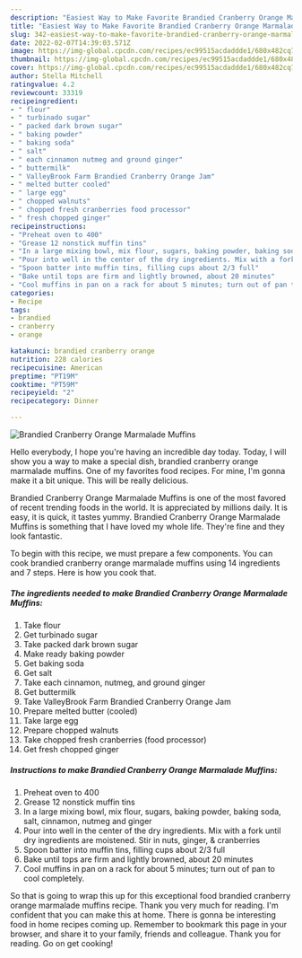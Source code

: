 ```yaml
---
description: "Easiest Way to Make Favorite Brandied Cranberry Orange Marmalade Muffins"
title: "Easiest Way to Make Favorite Brandied Cranberry Orange Marmalade Muffins"
slug: 342-easiest-way-to-make-favorite-brandied-cranberry-orange-marmalade-muffins
date: 2022-02-07T14:39:03.571Z
image: https://img-global.cpcdn.com/recipes/ec99515acdaddde1/680x482cq70/brandied-cranberry-orange-marmalade-muffins-recipe-main-photo.jpg
thumbnail: https://img-global.cpcdn.com/recipes/ec99515acdaddde1/680x482cq70/brandied-cranberry-orange-marmalade-muffins-recipe-main-photo.jpg
cover: https://img-global.cpcdn.com/recipes/ec99515acdaddde1/680x482cq70/brandied-cranberry-orange-marmalade-muffins-recipe-main-photo.jpg
author: Stella Mitchell
ratingvalue: 4.2
reviewcount: 33319
recipeingredient:
- " flour"
- " turbinado sugar"
- " packed dark brown sugar"
- " baking powder"
- " baking soda"
- " salt"
- " each cinnamon nutmeg and ground ginger"
- " buttermilk"
- " ValleyBrook Farm Brandied Cranberry Orange Jam"
- " melted butter cooled"
- " large egg"
- " chopped walnuts"
- " chopped fresh cranberries food processor"
- " fresh chopped ginger"
recipeinstructions:
- "Preheat oven to 400"
- "Grease 12 nonstick muffin tins"
- "In a large mixing bowl, mix flour, sugars, baking powder, baking soda, salt, cinnamon, nutmeg and ginger"
- "Pour into well in the center of the dry ingredients. Mix with a fork until dry ingredients are moistened. Stir in nuts, ginger, &amp; cranberries"
- "Spoon batter into muffin tins, filling cups about 2/3 full"
- "Bake until tops are firm and lightly browned, about 20 minutes"
- "Cool muffins in pan on a rack for about 5 minutes; turn out of pan to cool completely."
categories:
- Recipe
tags:
- brandied
- cranberry
- orange

katakunci: brandied cranberry orange 
nutrition: 228 calories
recipecuisine: American
preptime: "PT19M"
cooktime: "PT59M"
recipeyield: "2"
recipecategory: Dinner

---
```



![Brandied Cranberry Orange Marmalade Muffins](https://img-global.cpcdn.com/recipes/ec99515acdaddde1/680x482cq70/brandied-cranberry-orange-marmalade-muffins-recipe-main-photo.jpg)

Hello everybody, I hope you're having an incredible day today. Today, I will show you a way to make a special dish, brandied cranberry orange marmalade muffins. One of my favorites food recipes. For mine, I'm gonna make it a bit unique. This will be really delicious.

Brandied Cranberry Orange Marmalade Muffins is one of the most favored of recent trending foods in the world. It is appreciated by millions daily. It is easy, it is quick, it tastes yummy. Brandied Cranberry Orange Marmalade Muffins is something that I have loved my whole life. They're fine and they look fantastic.




To begin with this recipe, we must prepare a few components. You can cook brandied cranberry orange marmalade muffins using 14 ingredients and 7 steps. Here is how you cook that.

<!--inarticleads1-->

##### The ingredients needed to make Brandied Cranberry Orange Marmalade Muffins:

1. Take  flour
1. Get  turbinado sugar
1. Take  packed dark brown sugar
1. Make ready  baking powder
1. Get  baking soda
1. Get  salt
1. Take  each cinnamon, nutmeg, and ground ginger
1. Get  buttermilk
1. Take  ValleyBrook Farm Brandied Cranberry Orange Jam
1. Prepare  melted butter (cooled)
1. Take  large egg
1. Prepare  chopped walnuts
1. Take  chopped fresh cranberries (food processor)
1. Get  fresh chopped ginger




<!--inarticleads2-->

##### Instructions to make Brandied Cranberry Orange Marmalade Muffins:

1. Preheat oven to 400
1. Grease 12 nonstick muffin tins
1. In a large mixing bowl, mix flour, sugars, baking powder, baking soda, salt, cinnamon, nutmeg and ginger
1. Pour into well in the center of the dry ingredients. Mix with a fork until dry ingredients are moistened. Stir in nuts, ginger, &amp; cranberries
1. Spoon batter into muffin tins, filling cups about 2/3 full
1. Bake until tops are firm and lightly browned, about 20 minutes
1. Cool muffins in pan on a rack for about 5 minutes; turn out of pan to cool completely.




So that is going to wrap this up for this exceptional food brandied cranberry orange marmalade muffins recipe. Thank you very much for reading. I'm confident that you can make this at home. There is gonna be interesting food in home recipes coming up. Remember to bookmark this page in your browser, and share it to your family, friends and colleague. Thank you for reading. Go on get cooking!
